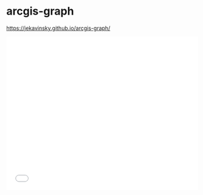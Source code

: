 # arcgis-graph

https://jekavinsky.github.io/arcgis-graph/

<style>.embed-container {position: relative; padding-bottom: 80%; height: 0; max-width: 100%;} .embed-container iframe, .embed-container object, .embed-container iframe{position: absolute; top: 0; left: 0; width: 100%; height: 100%;} small{position: absolute; z-index: 40; bottom: 0; margin-bottom: -15px;}</style><div class="embed-container"><iframe width="500" height="400" frameborder="0" scrolling="no" marginheight="0" marginwidth="0" title="Mediated Cases" src="//www.arcgis.com/apps/Embed/index.html?webmap=d9db47d6662048bd9bd6fb00b60f229b&extent=-83.5072,39.5145,-82.1614,40.3601&zoom=true&previewImage=false&scale=true&disable_scroll=true&theme=light"></iframe></div>
